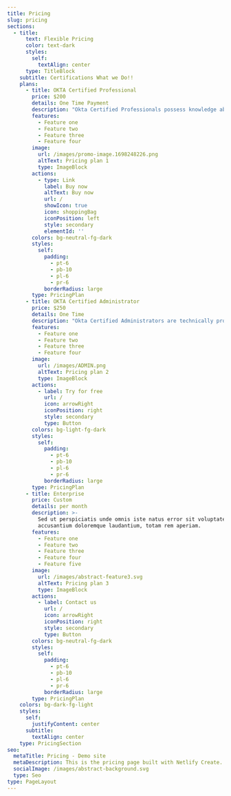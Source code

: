 ```yaml
---
title: Pricing
slug: pricing
sections:
  - title:
      text: Flexible Pricing
      color: text-dark
      styles:
        self:
          textAlign: center
      type: TitleBlock
    subtitle: Certifications What we Do!!
    plans:
      - title: OKTA Certified Professional
        price: $200
        details: One Time Payment
        description: "Okta Certified Professionals possess knowledge about secure identity management and mobility concepts. They have hands-on experience completing day-to-day operational tasks to support users of the Okta service. Professionals have familiarity with Okta technology and processes related to simple directory integration, single-sign on federation, and application provisioning aspects of User Life Cycle Management.\n\nThe Okta Professional Hands-On Configuration Exam for OIE assesses your knowledge and skill in a live Okta environment. Experience performing Okta administration activities in the OIE (Okta Identity Engine) platform is needed to do well on this exam.\_\n\n*   Proctored online exam\n\n*   Exam consists of two parts:\n\n*   Part I = 15 Discrete Option Multiple Choice (DOMC) items\n\n*   Part II = Four performance-based hands-on use cases\n\n*   Total Exam Time = 150 minutes (30 minutes for Part I and 120 minutes for Part II)\n\n*   250 USD Base Price (100 USD Retake Price)\n\nYou can learn about and schedule this exam by clicking the Begin Registration Process button above.\n"
        features:
          - Feature one
          - Feature two
          - Feature three
          - Feature four
        image:
          url: /images/promo-image.1698248226.png
          altText: Pricing plan 1
          type: ImageBlock
        actions:
          - type: Link
            label: Buy now
            altText: Buy now
            url: /
            showIcon: true
            icon: shoppingBag
            iconPosition: left
            style: secondary
            elementId: ''
        colors: bg-neutral-fg-dark
        styles:
          self:
            padding:
              - pt-6
              - pb-10
              - pl-6
              - pr-6
            borderRadius: large
        type: PricingPlan
      - title: OKTA Certified Administrator
        price: $250
        details: One Time
        description: "Okta Certified Administrators are technically proficient at managing the Okta service. They have extensive knowledge about how Okta enables advanced User Lifecycle Management scenarios involving mobile devices, security policy frameworks, supported SSO options, and advanced directory integration for cloud and on-premise access. Administrators use the Okta Policy framework to control user access, understand how to map identity attributes and data transformations using Universal Directory, and troubleshoot issues.\n\nThe Okta Certified Administrator Hands-On Configuration exam assesses your knowledge and skill in a live Okta environment. The exam is based on the Okta Identity Engine (OIE) platform. Experience performing Okta administration activities is needed to do well on this exam.\_\n\nThe Okta Certified Administrator Hands-On Configuration exam is a proctored online exam.\n\n*   Exam consists of two parts:\n\n*   Part I = 35 Discrete Option Multiple Choice (DOMC) items\n\n*   Part II = Four performance-based hands-on use cases\n\n*   Total Exam Time = 165 minutes (45 minutes for Part I and 120 minutes for Part II)\n\n*   250 USD Base Price (100 USD Retake Price)\n\n"
        features:
          - Feature one
          - Feature two
          - Feature three
          - Feature four
        image:
          url: /images/ADMIN.png
          altText: Pricing plan 2
          type: ImageBlock
        actions:
          - label: Try for free
            url: /
            icon: arrowRight
            iconPosition: right
            style: secondary
            type: Button
        colors: bg-light-fg-dark
        styles:
          self:
            padding:
              - pt-6
              - pb-10
              - pl-6
              - pr-6
            borderRadius: large
        type: PricingPlan
      - title: Enterprise
        price: Custom
        details: per month
        description: >-
          Sed ut perspiciatis unde omnis iste natus error sit voluptatem
          accusantium doloremque laudantium, totam rem aperiam.
        features:
          - Feature one
          - Feature two
          - Feature three
          - Feature four
          - Feature five
        image:
          url: /images/abstract-feature3.svg
          altText: Pricing plan 3
          type: ImageBlock
        actions:
          - label: Contact us
            url: /
            icon: arrowRight
            iconPosition: right
            style: secondary
            type: Button
        colors: bg-neutral-fg-dark
        styles:
          self:
            padding:
              - pt-6
              - pb-10
              - pl-6
              - pr-6
            borderRadius: large
        type: PricingPlan
    colors: bg-dark-fg-light
    styles:
      self:
        justifyContent: center
      subtitle:
        textAlign: center
    type: PricingSection
seo:
  metaTitle: Pricing - Demo site
  metaDescription: This is the pricing page built with Netlify Create.
  socialImage: /images/abstract-background.svg
  type: Seo
type: PageLayout
---
```

